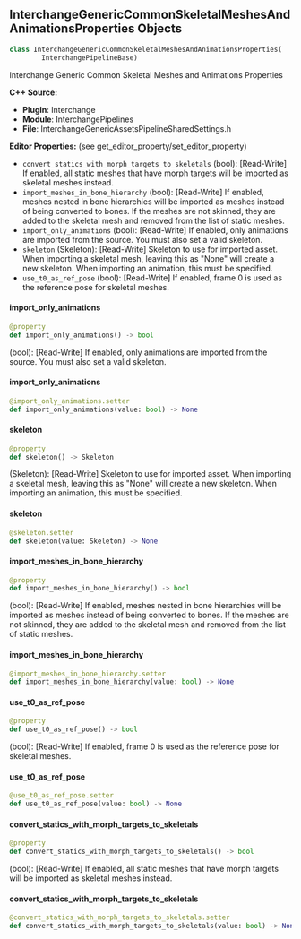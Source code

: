 ## InterchangeGenericCommonSkeletalMeshesAndAnimationsProperties Objects

```python
class InterchangeGenericCommonSkeletalMeshesAndAnimationsProperties(
        InterchangePipelineBase)
```

Interchange Generic Common Skeletal Meshes and Animations Properties

**C++ Source:**

- **Plugin**: Interchange
- **Module**: InterchangePipelines
- **File**: InterchangeGenericAssetsPipelineSharedSettings.h

**Editor Properties:** (see get_editor_property/set_editor_property)

- ``convert_statics_with_morph_targets_to_skeletals`` (bool):  [Read-Write] If enabled, all static meshes that have morph targets will be imported as skeletal meshes instead.
- ``import_meshes_in_bone_hierarchy`` (bool):  [Read-Write] If enabled, meshes nested in bone hierarchies will be imported as meshes instead of being converted to bones. If the meshes are not skinned, they are
  added to the skeletal mesh and removed from the list of static meshes.
- ``import_only_animations`` (bool):  [Read-Write] If enabled, only animations are imported from the source. You must also set a valid skeleton.
- ``skeleton`` (Skeleton):  [Read-Write] Skeleton to use for imported asset. When importing a skeletal mesh, leaving this as "None" will create a new skeleton. When importing an animation, this must be specified.
- ``use_t0_as_ref_pose`` (bool):  [Read-Write] If enabled, frame 0 is used as the reference pose for skeletal meshes.

<a id="unreal.InterchangeGenericCommonSkeletalMeshesAndAnimationsProperties.import_only_animations"></a>

#### import_only_animations

```python
@property
def import_only_animations() -> bool
```

(bool):  [Read-Write] If enabled, only animations are imported from the source. You must also set a valid skeleton.

<a id="unreal.InterchangeGenericCommonSkeletalMeshesAndAnimationsProperties.import_only_animations"></a>

#### import_only_animations

```python
@import_only_animations.setter
def import_only_animations(value: bool) -> None
```

<a id="unreal.InterchangeGenericCommonSkeletalMeshesAndAnimationsProperties.skeleton"></a>

#### skeleton

```python
@property
def skeleton() -> Skeleton
```

(Skeleton):  [Read-Write] Skeleton to use for imported asset. When importing a skeletal mesh, leaving this as "None" will create a new skeleton. When importing an animation, this must be specified.

<a id="unreal.InterchangeGenericCommonSkeletalMeshesAndAnimationsProperties.skeleton"></a>

#### skeleton

```python
@skeleton.setter
def skeleton(value: Skeleton) -> None
```

<a id="unreal.InterchangeGenericCommonSkeletalMeshesAndAnimationsProperties.import_meshes_in_bone_hierarchy"></a>

#### import_meshes_in_bone_hierarchy

```python
@property
def import_meshes_in_bone_hierarchy() -> bool
```

(bool):  [Read-Write] If enabled, meshes nested in bone hierarchies will be imported as meshes instead of being converted to bones. If the meshes are not skinned, they are
added to the skeletal mesh and removed from the list of static meshes.

<a id="unreal.InterchangeGenericCommonSkeletalMeshesAndAnimationsProperties.import_meshes_in_bone_hierarchy"></a>

#### import_meshes_in_bone_hierarchy

```python
@import_meshes_in_bone_hierarchy.setter
def import_meshes_in_bone_hierarchy(value: bool) -> None
```

<a id="unreal.InterchangeGenericCommonSkeletalMeshesAndAnimationsProperties.use_t0_as_ref_pose"></a>

#### use_t0_as_ref_pose

```python
@property
def use_t0_as_ref_pose() -> bool
```

(bool):  [Read-Write] If enabled, frame 0 is used as the reference pose for skeletal meshes.

<a id="unreal.InterchangeGenericCommonSkeletalMeshesAndAnimationsProperties.use_t0_as_ref_pose"></a>

#### use_t0_as_ref_pose

```python
@use_t0_as_ref_pose.setter
def use_t0_as_ref_pose(value: bool) -> None
```

<a id="unreal.InterchangeGenericCommonSkeletalMeshesAndAnimationsProperties.convert_statics_with_morph_targets_to_skeletals"></a>

#### convert_statics_with_morph_targets_to_skeletals

```python
@property
def convert_statics_with_morph_targets_to_skeletals() -> bool
```

(bool):  [Read-Write] If enabled, all static meshes that have morph targets will be imported as skeletal meshes instead.

<a id="unreal.InterchangeGenericCommonSkeletalMeshesAndAnimationsProperties.convert_statics_with_morph_targets_to_skeletals"></a>

#### convert_statics_with_morph_targets_to_skeletals

```python
@convert_statics_with_morph_targets_to_skeletals.setter
def convert_statics_with_morph_targets_to_skeletals(value: bool) -> None
```

<a id="unreal.InterchangeGLTFPipeline"></a>